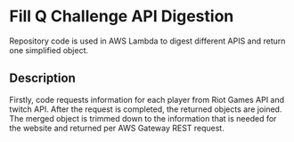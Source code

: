 # Fill Q Challenge API Digestion

Repository code is used in AWS Lambda to digest different APIS and return one simplified object.

## Description

Firstly, code requests information for each player from Riot Games API and twitch API. After the request is completed, the returned objects are joined. The merged object is trimmed down to the information that is needed for the website and returned per AWS Gateway REST request.
